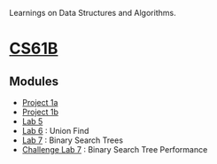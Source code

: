 Learnings on Data Structures and Algorithms.

# [CS61B](https://sp19.datastructur.es/)

## Modules
- [Project 1a](/dataStructuresAndAlgorithms/src/CS61B/Proj1a)
- [Project 1b](/dataStructuresAndAlgorithms/src/CS61B/Proj1b)
- [Lab 5](/dataStructuresAndAlgorithms/src/CS61B/Lab5)
- [Lab 6](/dataStructuresAndAlgorithms/src/CS61B/Lab6) : Union Find
- [Lab 7](/dataStructuresAndAlgorithms/src/CS61B/Lab7) : Binary Search Trees
- [Challenge Lab 7](/dataStructuresAndAlgorithms/src/CS61B/CLab7) : Binary Search Tree Performance
